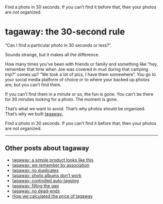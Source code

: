 Find a photo in 30 seconds. If you can’t find it before that, then your photos are not organized.
# tagaway: the 30-second rule

“Can I find a particular photo in 30 seconds or less?”. 

Sounds strange, but it makes all the difference. 

How many times you’ve been with friends or family and something like “hey, remember that time when Joe was covered in mud during that camping trip?” comes up? “We took a lot of pics, I have them somewhere”. You go to your social media platform of choice or to where your backed up photos are, but you can’t find them. 

If you can’t find them in a minute or so, the fun is gone. You can’t be there for 30 minutes looking for a photo. The moment is gone. 

That’s what we want to avoid. That’s why photos should be organized. That’s why we built <a href="https://altocode.nl/pic/" target="_blank">tagaway.</a>

Find a photo in 30 seconds. If you can’t find it before that, then your photos are not organized.

---

## Other posts about tagaway
- <a href="https://altocode.nl/blog/a-simple-product-looks-like-this" target="_blank">tagaway: a simple product looks like this</a>
- <a href="https://altocode.nl/blog/we-remember-by-association" target="_blank">tagaway: we remember by association</a> 
- <a href="https://altocode.nl/blog/no-duplicates" target="_blank">tagaway: no duplicates</a>
- <a href="https://altocode.nl/blog/photo-albums-dont-work" target="_blank">tagaway: photo albums don’t work</a>
- <a href="https://altocode.nl/blog/controlled-auto-tagging" target="_blank">tagaway: controlled auto-tagging</a>
- <a href="https://altocode.nl/blog/filling-the-gap" target="_blank">tagaway: filling the gap</a>
- <a href="https://altocode.nl/blog/no-dead-ends" target="_blank">tagaway: no dead-ends</a>  
- <a href="https://altocode.nl/blog/how-we-calculated-the-price-of-acpic" target="_blank">How we calculated the price of tagaway</a>    

